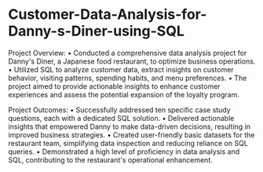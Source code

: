# Customer-Data-Analysis-for-Danny-s-Diner-using-SQL

Project Overview:
• Conducted a comprehensive data analysis project for Danny's Diner, a Japanese food restaurant, to optimize business 
operations.
• Utilized SQL to analyze customer data, extract insights on customer behavior, visiting patterns, spending habits, and 
menu preferences.
• The project aimed to provide actionable insights to enhance customer experiences and assess the potential expansion 
of the loyalty program.

Project Outcomes:
• Successfully addressed ten specific case study questions, each with a dedicated SQL solution.
• Delivered actionable insights that empowered Danny to make data-driven decisions, resulting in improved business 
strategies.
• Created user-friendly basic datasets for the restaurant team, simplifying data inspection and reducing reliance on SQL 
queries.
• Demonstrated a high level of proficiency in data analysis and SQL, contributing to the restaurant's operational 
enhancement.
